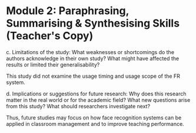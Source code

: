 <!-- Page 9 -->

# Module 2: Paraphrasing, Summarising & Synthesising Skills (Teacher's Copy)

c. Limitations of the study:
What weaknesses or shortcomings do the authors acknowledge in their own study? What might have affected the results or limited their generalisability?

This study did not examine the usage timing and usage scope of the FR system.

d. Implications or suggestions for future research:
Why does this research matter in the real world or for the academic field? What new questions arise from this study? What should researchers investigate next?

Thus, future studies may focus on how face recognition systems can be applied in classroom management and to improve teaching performance.

<!-- Copyright: © 2025 Language Centre-HKBU -->